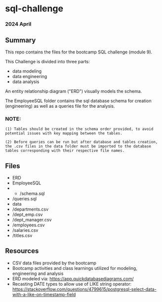 # sql-challenge
### 2024 April

## Summary
This repo contains the files for the bootcamp SQL challenge (module 9).

This Challenge is divided into three parts:

-   data modeling
-   data engineering
-   data analysis

An entity relationship diagram ("ERD") visually models the schema.

The EmployeeSQL folder contains the sql database schema for creation (engineering) as well as a queries file for the analysis.

### NOTE:
    (1) Tables should be created in the schema order provided, to avoid potential issues with key mapping between the tables.

    (2) Before queries can be run but after database and tables creation, the .csv files in the data folder must be imported to the database tables corresponding with their respective file names.

## Files
- ERD
- EmployeeSQL
-  - /schema.sql
-   /queries.sql 
- data
-   /departments.csv
-   /dept_emp.csv
-   /dept_manager.csv
-   /employees.csv
-   /salaries.csv
-   /titles.csv

## Resources
- CSV data files provided by the bootcamp
- Bootcamp activities and class learnings utilized for modeling, engineering and analysis
- ERD modeled via:
    https://app.quickdatabasediagrams.com/
- Recasting DATE types to allow use of LIKE string operator:
    https://stackoverflow.com/questions/4799615/postgresql-select-data-with-a-like-on-timestamp-field
